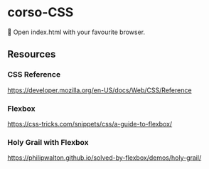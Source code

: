 # corso-CSS

🚀 Open index.html with your favourite browser.

## Resources

### CSS Reference
https://developer.mozilla.org/en-US/docs/Web/CSS/Reference

### Flexbox
https://css-tricks.com/snippets/css/a-guide-to-flexbox/

### Holy Grail with Flexbox
https://philipwalton.github.io/solved-by-flexbox/demos/holy-grail/
